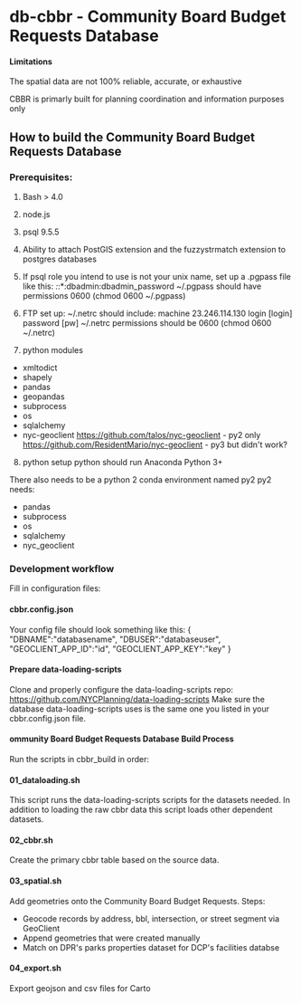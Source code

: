 # db-cbbr - Community Board Budget Requests Database

#### Limitations
The spatial data are not 100% reliable, accurate, or exhaustive

CBBR is primarly built for planning coordination and information purposes only

## How to build the Community Board Budget Requests Database

### Prerequisites:

1. Bash > 4.0

2. node.js

3. psql 9.5.5

4. Ability to attach PostGIS extension and the fuzzystrmatch extension to postgres databases
   
5. If psql role you intend to use is not your unix name, set up a .pgpass file like this:
    *:*:*:dbadmin:dbadmin_password
    ~/.pgpass should have permissions 0600 (chmod 0600 ~/.pgpass)

6. FTP set up:
 ~/.netrc should include: machine 23.246.114.130 login [login] password [pw]
 ~/.netrc permissions should be 0600 (chmod 0600 ~/.netrc)

7. python modules
- xmltodict
- shapely
- pandas
- geopandas
- subprocess
- os
- sqlalchemy
- nyc-geoclient
https://github.com/talos/nyc-geoclient - py2 only
https://github.com/ResidentMario/nyc-geoclient - py3 but didn't work?

8. python setup
python should run Anaconda Python 3+

There also needs to be a python 2 conda environment named py2
py2 needs:
- pandas
- subprocess
- os
- sqlalchemy
- nyc_geoclient

### Development workflow

Fill in configuration files:

#### cbbr.config.json

Your config file should look something like this:
{
"DBNAME":"databasename",
"DBUSER":"databaseuser",
"GEOCLIENT_APP_ID":"id",
"GEOCLIENT_APP_KEY":"key"
}

#### Prepare data-loading-scripts

Clone and properly configure the data-loading-scripts repo: https://github.com/NYCPlanning/data-loading-scripts 
Make sure the database data-loading-scripts uses is the same one you listed in your cbbr.config.json file.

#### ommunity Board Budget Requests Database Build Process

Run the scripts in cbbr_build in order:

#### 01_dataloading.sh
This script runs the data-loading-scripts scripts for the datasets needed.  In addition to loading the raw cbbr data this script loads other dependent datasets.

#### 02_cbbr.sh
Create the primary cbbr table based on the source data.

#### 03_spatial.sh
Add geometries onto the Community Board Budget Requests.
Steps:
* Geocode records by address, bbl, intersection, or street segment via GeoClient
* Append geometries that were created manually
* Match on DPR's parks properties dataset for DCP's facilities databse

#### 04_export.sh
Export geojson and csv files for Carto
